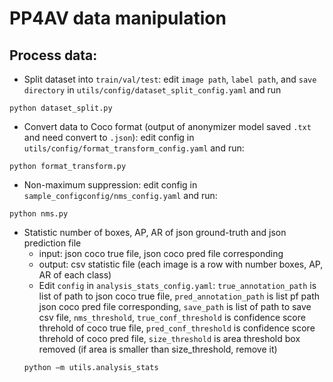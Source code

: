 # PP4AV data manipulation

## Process data:

- Split dataset into `train/val/test`: edit `image path`, `label path`, and `save directory` in `utils/config/dataset_split_config.yaml` and run
```
python dataset_split.py 
```

- Convert data to Coco format (output of anonymizer model saved `.txt` and need convert to `.json`): edit config in `utils/config/format_transform_config.yaml` and run:
```
python format_transform.py  
``` 

- Non-maximum suppression: edit config in `sample_configconfig/nms_config.yaml` and run:
``` 
python nms.py 
```

- Statistic number of boxes, AP, AR of json ground-truth and json prediction file 
    + input: json coco true file, json coco pred file corresponding 
    + output: csv statistic file (each image is a row with number boxes, AP, AR of each class)
    + Edit `config` in `analysis_stats_config.yaml`: `true_annotation_path` is list of path to json coco true file, `pred_annotation_path` is list pf path json coco pred file corresponding, `save_path` is list of path to save csv file, `nms_threshold`, `true_conf_threshold` is confidence score threhold of coco true file, `pred_conf_threshold` is confidence score threhold of coco pred file, `size_threshold` is area threshold box removed (if area is smaller than size_threshold, remove it) 
    ```
    python –m utils.analysis_stats 
    ```


